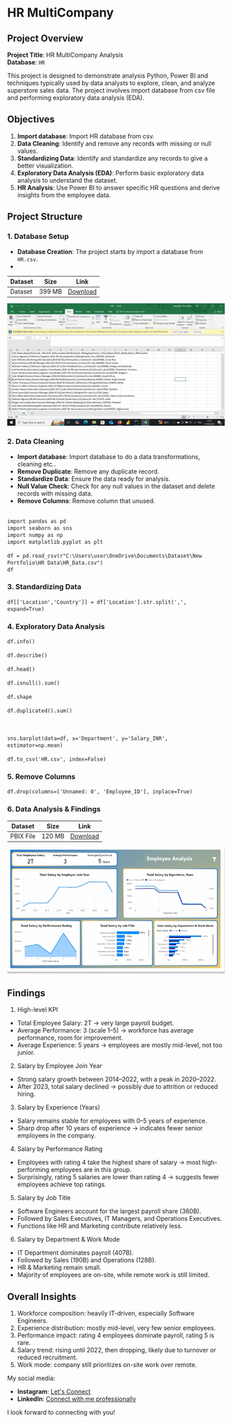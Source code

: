 # HR MultiCompany 

## Project Overview

**Project Title**: HR MultiCompany Analysis  
**Database**: `HR`

This project is designed to demonstrate analysis Python, Power BI and techniques typically used by data analysts to explore, clean, and analyze superstore sales data. The project involves import database from csv file and performing exploratory data analysis (EDA).

## Objectives

1. **Import database**: Import HR database from csv.
2. **Data Cleaning**: Identify and remove any records with missing or null values.
3. **Standardizing Data**: Identify and standardize any records to give a better visualization.
4. **Exploratory Data Analysis (EDA)**: Perform basic exploratory data analysis to understand the dataset.
5. **HR Analysis**: Use Power BI to answer specific HR questions and derive insights from the employee data.

## Project Structure

### 1. Database Setup

- **Database Creation**: The project starts by import a database from `HR.csv`.
- 
| Dataset | Size | Link |
|---------|------|------|
| Dataset | 399 MB | [Download](https://drive.google.com/drive/u/0/folders/10ZV9ySWatL_s5oT-V2YUG-CDHTZp6seB) |

  ![Database](Images/Dataset.png)


### 2. Data Cleaning

- **Import database**: Import database to do a data transformations, cleaning etc..
- **Remove Duplicate**: Remove any duplicate record.
- **Standardize Data**: Ensure the data ready for analysis.
- **Null Value Check**: Check for any null values in the dataset and delete records with missing data.
- **Remove Columns**: Remove column that unused. 

```jupyterlab

import pandas as pd
import seaborn as sns
import numpy as np
import matplotlib.pyplot as plt

df = pd.read_csv(r"C:\Users\user\OneDrive\Documents\Dataset\New Portfolio\HR Data\HR_Data.csv")
df
```

### 3. Standardizing Data

```jupyter lab
df[['Location','Country']] = df['Location'].str.split(',', expand=True)
```

### 4. Exploratory Data Analysis
```jupyter lab
df.info()

df.describe()

df.head()

df.isnull().sum()

df.shape

df.duplicated().sum()



sns.barplot(data=df, x='Department', y='Salary_INR', estimator=np.mean)

df.to_csv('HR.csv', index=False)
```

### 5. Remove Columns
```jupyter lab
df.drop(columns=['Unnamed: 0', 'Employee_ID'], inplace=True)
```

### 6. Data Analysis & Findings

| Dataset | Size | Link |
|---------|------|------|
| PBIX File | 120 MB | [Download](https://drive.google.com/drive/u/0/folders/10ZV9ySWatL_s5oT-V2YUG-CDHTZp6seB) |


  ![Dashboard](Images/Dashboard.jpeg)

## Findings

1. High-level KPI
- Total Employee Salary: 2T → very large payroll budget.
- Average Performance: 3 (scale 1–5) → workforce has average performance, room for improvement.
- Average Experience: 5 years → employees are mostly mid-level, not too junior.

2. Salary by Employee Join Year
- Strong salary growth between 2014–2022, with a peak in 2020–2022.
- After 2023, total salary declined → possibly due to attrition or reduced hiring.

3. Salary by Experience (Years)
- Salary remains stable for employees with 0–5 years of experience.
- Sharp drop after 10 years of experience → indicates fewer senior employees in the company.

4. Salary by Performance Rating
- Employees with rating 4 take the highest share of salary → most high-performing employees are in this group.
- Surprisingly, rating 5 salaries are lower than rating 4 → suggests fewer employees achieve top ratings.

5. Salary by Job Title
- Software Engineers account for the largest payroll share (360B).
- Followed by Sales Executives, IT Managers, and Operations Executives.
- Functions like HR and Marketing contribute relatively less.

6. Salary by Department & Work Mode
- IT Department dominates payroll (407B).
- Followed by Sales (190B) and Operations (128B).
- HR & Marketing remain small.
- Majority of employees are on-site, while remote work is still limited.

## Overall Insights

 1. Workforce composition: heavily IT-driven, especially Software Engineers.
 2. Experience distribution: mostly mid-level, very few senior employees.
 3. Performance impact: rating 4 employees dominate payroll, rating 5 is rare.
 4. Salary trend: rising until 2022, then dropping, likely due to turnover or reduced recruitment.
 5. Work mode: company still prioritizes on-site work over remote.


My social media:

- **Instagram**: [Let's Connect](https://www.instagram.com/inirtp?igsh=MW9xZTU0bTRuaHlxeQ==)
- **LinkedIn**: [Connect with me professionally](https://www.linkedin.com/in/rahadian-triaji-pramudito-a43949273/)

I look forward to connecting with you!
